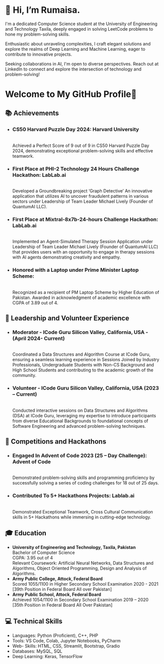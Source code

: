 <H1>👋 Hi, I’m Rumaisa.</H1>

<p>I'm a dedicated Computer Science student at the University of Engineering and Technology Taxila, deeply engaged in solving LeetCode problems to hone my problem-solving skills.</p>
<p>Enthusiastic about unraveling complexities, I craft elegant solutions and explore the realms of Deep Learning and Machine Learning, eager to contribute to innovative projects.</p>
<p>Seeking collaborations in AI, I'm open to diverse perspectives. Reach out at LinkedIn to connect and explore the intersection of technology and problem-solving!</p>

<div>
  <h1>Welcome to My GitHub Profile🚀</h1>
  <h2>📚 Achievements</h2>
  <ul>
    <li>
          <h3>CS50 Harvard Puzzle Day 2024: Harvard University</h3><br>
          Achieved a Perfect Score of 9 out of 9 in CS50 Harvard Puzzle Day 2024, demonstrating exceptional problem-solving skills and effective teamwork.</li>
    </li>
    <li>
      <h3>First Place at PHI-2 Technology 24 Hours Challenge Hackathon: LabLab.ai</h3><br>
      Developed a Groundbreaking project ‘Graph Detective’ An innovative application that utilizes AI to uncover fraudulent patterns in various sectors under Leadership of Team Leader Michael Lively (Founder of QuantumAI LLC).
    </li>
    <li>
      <h3>First Place at Mixtral-8x7b-24-hours Challenge Hackathon: LabLab.ai</h3><br>
      Implemented an Agent-Simulated Therapy Session Application under Leadership of Team Leader Michael Lively (Founder of QuantumAI LLC) that provides users with an opportunity to engage in therapy sessions with AI agents demonstrating creativity and empathy.
    </li>
    <li>
      <h3>Honored with a Laptop under Prime Minister Laptop Scheme: </h3><br>
      Recognized as a recipient of PM Laptop Scheme by Higher Education of Pakistan. Awarded in acknowledgment of academic excellence with CGPA of 3.89 out of 4.
    </li>
  </ul>
  <h2>🤝 Leadership and Volunteer Experience</h2>
  <ul>
    <li>
      <h3>Moderator - ICode Guru Silicon Valley, California, USA - (April 2024- Current)</h3><br>
      Coordinated a Data Structures and Algorithm Course at ICode Guru, ensuring a seamless learning experience in Sessions Joined by Industry Professionals, Undergraduate Students with Non-CS Background and High School Students and contributing to the academic growth of the community.
    </li>
    <li>
      <h3>Volunteer - ICode Guru Silicon Valley, California, USA (2023 – Current) </h3><br>
      Conducted interactive sessions on Data Structures and Algorithms (DSA) at ICode Guru, leveraging my expertise to introduce participants from diverse Educational Backgrounds to foundational concepts of Software Engineering and advanced problem-solving techniques.
    </li>
  </ul>
  <h2>🏅 Competitions and Hackathons</h2>
  <ul>
    <li>
      <h3>Engaged In Advent of Code 2023 (25 – Day Challenge): Advent of Code</h3><br>
      Demonstrated problem-solving skills and programming proficiency by successfully solving a series of coding challenges for 18 out of 25 days.
    </li>
    <li>
      <h3>Contributed To 5+ Hackathons Projects: Lablab.ai</h3><br>
      Demonstrated Exceptional Teamwork, Cross Cultural Communication skills in 5+ Hackathons while immersing in cutting-edge technology.
    </li>
  </ul>
  <h2>🎓 Education</h2>
  <ul>
    <li>
      <strong>University of Engineering and Technology, Taxila, Pakistan</strong><br>
      Bachelor of Computer Science<br>
      CGPA: 3.95 out of 4<br>
      Relevant Coursework: Artificial Neural Networks, Data Structures and Algorithms, Object Oriented Programming, Design and Analysis of Algorithms.<br>
    </li>
    <li>
      <strong>Army Public College, Attock, Federal Board</strong><br>
      Scored 1055/1100 in Higher Secondary School Examination 2020 - 2021<br>
      [39th Position in Federal Board All over Pakistan]<br>
    </li>
    <li>
      <strong>Army Public School, Attock, Federal Board</strong><br>
      Achieved 1054/1100 in Secondary School Examination 2019 – 2020<br>
      [35th Position in Federal Board All Over Pakistan]<br>
    </li>
  </ul>
  <h2>💻 Technical Skills</h2>
  <ul>
    <li>Languages: Python (Proficient), C++, PHP</li>
    <li>Tools: VS Code, Colab, Jupyter Notebooks, PyCharm</li>
    <li>Web- Skills: HTML, CSS, Streamlit, Bootstrap, Gradio</li>
    <li>Databases: MySQL, SQL</li>
    <li>Deep Learning: Keras, TensorFlow</li>
  </ul>
</div>





